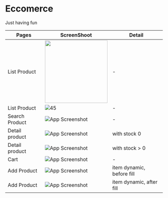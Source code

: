 # Eccomerce

Just having fun

Pages | ScreenShoot | Detail| 
--- | --- | --- |
List Product | <img src="https://i.ibb.co/F6Nkv2Y/Simulator-Screen-Shot-i-Phone-14-Pro-2022-11-09-at-11-24-18.png" width="200"> | - |
List Product | ![45](https://i.ibb.co/F6Nkv2Y/Simulator-Screen-Shot-i-Phone-14-Pro-2022-11-09-at-11-24-18.png) | - |
Search Product | ![App Screenshot](https://i.ibb.co/5rLCgvh/Simulator-Screen-Shot-i-Phone-14-Pro-2022-11-09-at-11-24-45.png) | - |
Detail product | ![App Screenshot](https://i.ibb.co/WfZSXW9/Simulator-Screen-Shot-i-Phone-14-Pro-2022-11-09-at-11-24-31.png) | with stock 0 |
Detail product | ![App Screenshot](https://i.ibb.co/zJbbz28/Simulator-Screen-Shot-i-Phone-14-Pro-2022-11-09-at-11-25-11.png) | with stock > 0 |
Cart | ![App Screenshot](https://i.ibb.co/JmrC5LD/Simulator-Screen-Shot-i-Phone-14-Pro-2022-11-09-at-11-24-28.png) | - |
Add Product | ![App Screenshot](https://i.ibb.co/F4W1V3J/Simulator-Screen-Shot-i-Phone-14-Pro-2022-11-09-at-11-24-38.png) | item dynamic, before fill |
Add Product | ![App Screenshot](https://i.ibb.co/ZHZHRfJ/Simulator-Screen-Shot-i-Phone-14-Pro-2022-11-09-at-11-17-39.png) | item dynamic, after fill |
